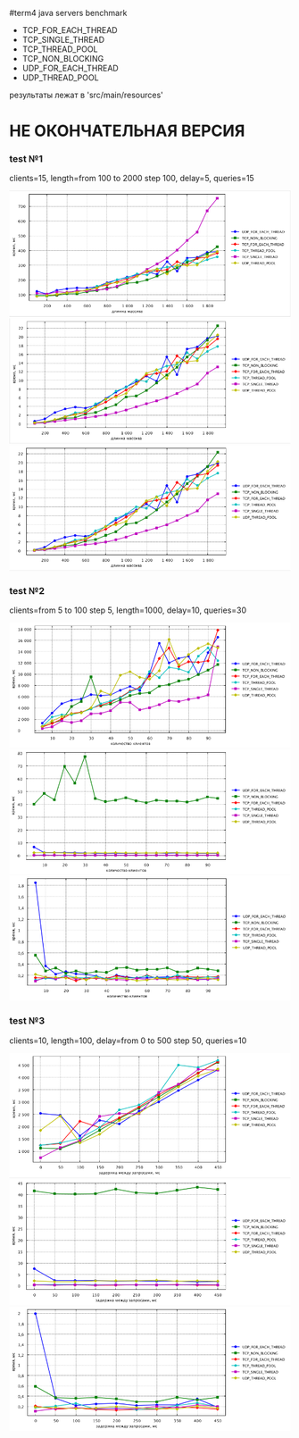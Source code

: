 #term4 java servers benchmark

* TCP_FOR_EACH_THREAD
* TCP_SINGLE_THREAD
* TCP_THREAD_POOL
* TCP_NON_BLOCKING
* UDP_FOR_EACH_THREAD
* UDP_THREAD_POOL

результаты лежат в 'src/main/resources'

# НЕ ОКОНЧАТЕЛЬНАЯ ВЕРСИЯ

### test №1
clients=15,
length=from 100 to 2000 step 100,
delay=5,
queries=15

![Граффик](src/main/resources/length/client_working_time.png "Граффик") <br />
![Граффик](src/main/resources/length/client_handling_time.png "Граффик") <br />
![Граффик](src/main/resources/length/request_handling_time.png "Граффик") <br />

### test №2
clients=from 5 to 100 step 5,
length=1000,
delay=10,
queries=30

![Граффик](src/main/resources/clients/client_working_time.png "Граффик") <br />
![Граффик](src/main/resources/clients/client_handling_time.png "Граффик") <br />
![Граффик](src/main/resources/clients/request_handling_time.png "Граффик") <br />

### test №3
clients=10,
length=100,
delay=from 0 to 500 step 50,
queries=10

![Граффик](src/main/resources/delay/client_working_time.png "Граффик") <br />
![Граффик](src/main/resources/delay/client_handling_time.png "Граффик") <br />
![Граффик](src/main/resources/delay/request_handling_time.png "Граффик") <br />